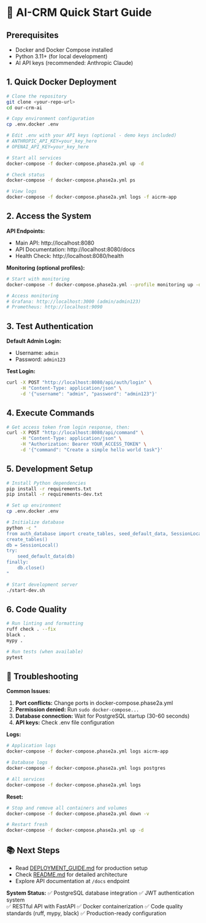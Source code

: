 # 🚀 AI-CRM Quick Start Guide

## Prerequisites

- Docker and Docker Compose installed
- Python 3.11+ (for local development)
- AI API keys (recommended: Anthropic Claude)

## 1. Quick Docker Deployment

```bash
# Clone the repository
git clone <your-repo-url>
cd our-crm-ai

# Copy environment configuration
cp .env.docker .env

# Edit .env with your API keys (optional - demo keys included)
# ANTHROPIC_API_KEY=your_key_here
# OPENAI_API_KEY=your_key_here

# Start all services
docker-compose -f docker-compose.phase2a.yml up -d

# Check status
docker-compose -f docker-compose.phase2a.yml ps

# View logs
docker-compose -f docker-compose.phase2a.yml logs -f aicrm-app
```

## 2. Access the System

**API Endpoints:**
- Main API: http://localhost:8080
- API Documentation: http://localhost:8080/docs
- Health Check: http://localhost:8080/health

**Monitoring (optional profiles):**
```bash
# Start with monitoring
docker-compose -f docker-compose.phase2a.yml --profile monitoring up -d

# Access monitoring
# Grafana: http://localhost:3000 (admin/admin123)
# Prometheus: http://localhost:9090
```

## 3. Test Authentication

**Default Admin Login:**
- Username: `admin`
- Password: `admin123`

**Test Login:**
```bash
curl -X POST "http://localhost:8080/api/auth/login" \
     -H "Content-Type: application/json" \
     -d '{"username": "admin", "password": "admin123"}'
```

## 4. Execute Commands

```bash
# Get access token from login response, then:
curl -X POST "http://localhost:8080/api/command" \
     -H "Content-Type: application/json" \
     -H "Authorization: Bearer YOUR_ACCESS_TOKEN" \
     -d '{"command": "Create a simple hello world task"}'
```

## 5. Development Setup

```bash
# Install Python dependencies
pip install -r requirements.txt
pip install -r requirements-dev.txt

# Set up environment
cp .env.docker .env

# Initialize database
python -c "
from auth_database import create_tables, seed_default_data, SessionLocal
create_tables()
db = SessionLocal()
try:
    seed_default_data(db)
finally:
    db.close()
"

# Start development server
./start-dev.sh
```

## 6. Code Quality

```bash
# Run linting and formatting
ruff check . --fix
black .
mypy .

# Run tests (when available)
pytest
```

## 🛑 Troubleshooting

**Common Issues:**

1. **Port conflicts:** Change ports in docker-compose.phase2a.yml
2. **Permission denied:** Run `sudo docker-compose...`
3. **Database connection:** Wait for PostgreSQL startup (30-60 seconds)
4. **API keys:** Check .env file configuration

**Logs:**
```bash
# Application logs
docker-compose -f docker-compose.phase2a.yml logs aicrm-app

# Database logs
docker-compose -f docker-compose.phase2a.yml logs postgres

# All services
docker-compose -f docker-compose.phase2a.yml logs
```

**Reset:**
```bash
# Stop and remove all containers and volumes
docker-compose -f docker-compose.phase2a.yml down -v

# Restart fresh
docker-compose -f docker-compose.phase2a.yml up -d
```

## 📚 Next Steps

- Read [DEPLOYMENT_GUIDE.md](DEPLOYMENT_GUIDE.md) for production setup
- Check [README.md](README.md) for detailed architecture
- Explore API documentation at `/docs` endpoint

**System Status:**
✅ PostgreSQL database integration
✅ JWT authentication system  
✅ RESTful API with FastAPI
✅ Docker containerization
✅ Code quality standards (ruff, mypy, black)
✅ Production-ready configuration
